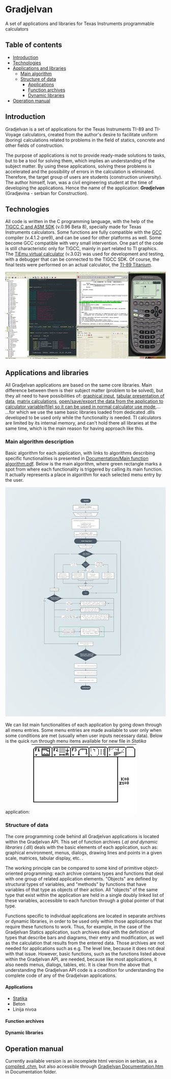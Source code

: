 # GradjeIvan
 
A set of applications and libraries for Texas Instruments programmable calculators

## Table of contents
* [Introduction](#introduction)
* [Technologies](#technologies)
* [Applications and libraries](#applications-and-libraries)
    * [Main algorithm](#main-algorithm-description)
    * [Structure of data](#structure-of-data)
        * [Applications](#applications)
        * [Function archives](#function-archives)
        * [Dynamic libraries](#dynamic-libraries)
* [Operation manual](#operation-manual)
## Introduction
GradjeIvan is a set of applications for the Texas Instruments TI-89 and TI-Voyage calculators, created from the author's desire to facilitate uniform (boring) calculations related to problems in the field of statics, concrete and other fields of construction.

The purpose of applications is not to provide ready-made solutions to tasks, but to be a tool for solving them, which implies an understanding of the subject matter. By using these applications, solving these problems is accelerated and the possibility of errors in the calculation is eliminated.
Therefore, the target group of users are students (construction university). The author himself, Ivan, was a civil engineering student at the time of developing the applications. 
Hence the name of the application: **_GradjeIvan_** (Gradjevina - serbian for Construction).

## Technologies
All code is written in the C programming language, with the help of the [TIGCC C and ASM SDK](http://tigcc.ticalc.org/) (v.0.96 Beta 8), specially made for Texas Instruments calculators. Some functions are fully compatible with the [GCC](http://www.gnu.org/software/gcc/) compiler (v.4.1.2-pre9), and can be used for other platforms as well. Some become GCC compatible with very small intervention. One part of the code is still characteristic only for TIGCC, mainly in part related to TI graphics.
The [TiEmu virtual calculator](http://lpg.ticalc.org/prj_tiemu/win32.html) (v.3.02) was used for development and testing, with a debugger that can be connected to the TIGCC SDK. Of course, the final tests were performed on an actual calculator, the [TI-89 Titanium](https://education.ti.com/en/products/calculators/graphing-calculators/ti-89-titanium).

![TIGCC SDK with TiEmu](https://github.com/gradjeivan/GradjeIvan/blob/main/TIGCC%20SDK%20and%20TiEmu.png)

## Applications and libraries
All GradjeIvan applications are based on the same core libraries. Main difference between them is their subject matter (problem to be solved), but they all need to have possibilities of: 
[graphical input](), 
[tabular presentation of data](), 
[matrix calculations](), 
[open/save/export the data from the application to calculator variable(file) so it can be used in normal calculator use mode](),... 
...for which we use the same basic libraries loaded from dedicated .dlls developed to be used only while the functionality is needed. 
TI calculators are limited by its internal memory, and can't hold there all libraries at the same time, which is the main reason for having approach like this.
### Main algorithm description
Basic algorithm for each application, with links to algorithms describing specific functionalities is presented in [Documentation/Main function algorithm.pdf](https://github.com/gradjeivan/GradjeIvan/blob/main/Documentation/Main%20function%20algorithm.pdf). 
Below is the main algorithm, where green rectangle marks a spot from where each functionality is triggered by calling its main function. It actually represents a place in algorithm for each selected menu entry by the user.

![Documentation/Main function algorithm.svg](https://github.com/gradjeivan/GradjeIvan/blob/main/Documentation/Main%20function%20algorithm.svg)

We can list main functionalities of each application by going down through all menu entries. Some menu entries are made available to user only when some conditions are met (usually when user inputs necessary data).
Below is the quick run through menu items available for new file in *Statika* application:
![Statika_meni.gif](https://github.com/gradjeivan/GradjeIvan/blob/main/Documentation/Content/Statika/Help/GRI_PR_01_MENI.gif)

### Structure of data
The core programming code behind all GradjeIvan applications is located within the GradjeIvan API. This set of function archives (*.a) and dynamic libraries (*.dll) deals with the basic elements of each application, such as: graphical environment, menus, dialogs, drawing lines and points in a given scale, matrices, tabular display, etc. .

The working principle can be compared to some kind of primitive object-oriented programming: each archive contains types and functions that deal with one group of related application elements. "Objects" are defined by structural types of variables, and "methods" by functions that have variables of that type as objects of their action. All "objects" of the same type that exist within the application are held in a single doubly linked list of these variables, accessible to each function through a global pointer of that type.

Functions specific to individual applications are located in separate archives or dynamic libraries, in order to be used only within those applications that require these functions to work. Thus, for example, in the case of the GradjeIvan Statics application, such archives deal with the definition of types that describe bars and diagrams, their entry and modification, as well as the calculation that results from the entered data. Those archives are not needed for applications such as e.g. The level line, because it does not deal with that issue. However, basic functions, such as the functions listed above within the GradjeIvan API, are needed, because like most applications, it also needs menus, dialogs, tables, etc.
It is clear from the above that understanding the GradjeIvan API code is a condition for understanding the complete code of any of the GradjeIvan applications.


#### Applications
*   [Statika](https://github.com/gradjeivan/GradjeIvan/blob/main/Aplikacije/Statika/main.c)
*   Beton
*   Linija nivoa


#### Function archives


#### Dynamic libraries


## Operation manual
Currently available version is an incomplete html version in serbian, as a [compiled .chm](https://github.com/gradjeivan/GradjeIvan/raw/main/Documentation/GradjeIvan%20Documentation.chm), but also accessible through [GradjeIvan Documentation.htm](https://github.com/gradjeivan/GradjeIvan/blob/main/Documentation/Content/GradjeIvan%20Documentation.htm#enroll-beta) in Documentation folder. 